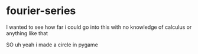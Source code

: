 # fourier-series
I wanted to see how far i could go into this with no knowledge of calculus or anything like that

SO uh yeah i made a circle in pygame
